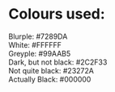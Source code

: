 # Colours used:
Blurple: #7289DA  
White: #FFFFFF  
Greyple: #99AAB5  
Dark, but not black: #2C2F33  
Not quite black: #23272A  
Actually Black: #000000  
